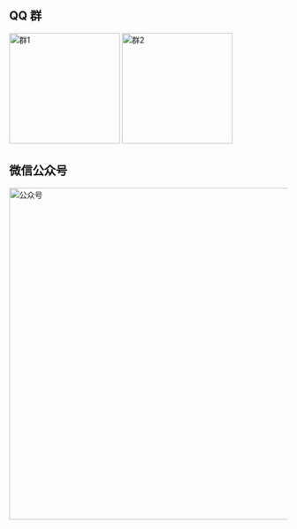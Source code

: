 ## QQ 群

<img src="https://img.neters.club/doc/NETCore-VUE.png" alt="群1" width="200" >
<img src="https://img.neters.club/doc/NETCore-VUE-2.png" alt="群2" width="200" >


## 微信公众号

<img src="https://img.neters.club/doc/WeChat%20Screenshot_20200624194936.png" alt="公众号" width="600" >


